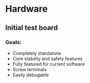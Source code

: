 # Hardware

## Initial test board

### Goals:
* Completely standalone
* Core stability and safety features
* Fully featured for current software
* Screw terminals
* Easily debugable
